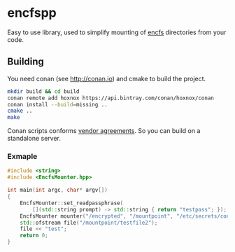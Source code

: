 # encfspp

Easy to use library, used to simplify mounting of
[encfs](https://github.com/vgough/encfs) directories from your code.

## Building

You need conan (see http://conan.io) and cmake to build the project.

```sh
mkdir build && cd build
conan remote add hoxnox https://api.bintray.com/conan/hoxnox/conan
conan install --build=missing ..
cmake ..
make
```

Conan scripts conforms [vendor agreements](http://blog.hoxnox.com/vendoring_with_conan).
So you can build on a standalone server.

### Exmaple

```c++
#include <string>
#include <EncfsMounter.hpp>

int main(int argc, char* argv[])
{
	EncfsMounter::set_readpassphrase(
		[](std::string prompt) -> std::string { return "testpass"; });
	EncfsMounter mounter("/encrypted", "/mountpoint", "/etc/secrets/config");
	std::ofstream file("/mountpoint/testfile2");
	file << "test";
    return 0;
}
```

